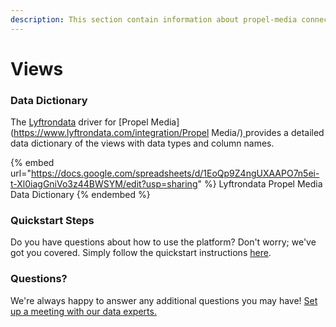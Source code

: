 ```yaml
---
description: This section contain information about propel-media connector views information
---
```


# Views

### Data Dictionary

The [Lyftrondata](https://www.lyftrondata.com/) driver for [Propel Media](https://www.lyftrondata.com/integration/Propel Media/)[ ](https://www.lyftrondata.com/integration/propel-media/)provides a detailed data dictionary of the views with data types and column names.

{% embed url="https://docs.google.com/spreadsheets/d/1EoQp9Z4ngUXAAPO7n5ei-t-Xl0iagGniVo3z44BWSYM/edit?usp=sharing" %}
Lyftrondata Propel Media Data Dictionary
{% endembed %}

### Quickstart Steps

Do you have questions about how to use the platform? Don't worry; we've got you covered. Simply follow the quickstart instructions [here](../../../../quickstart-steps.md).

### Questions? <a href="#questions" id="questions"></a>

We're always happy to answer any additional questions you may have! [Set up a meeting with our data experts.](https://www.lyftrondata.com/book-a-meeting/)


